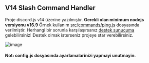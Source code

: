 ## V14 Slash Command Handler
Proje discord.js v14 üzerine yazılmıştır. **Gerekli olan minimum nodejs versiyonu v16.9** Örnek kullanım [src/commands/ping.js](https://github.com/memte/v14-slash-command-handler/blob/es6/src/commands/ping.js) dosyasında verilmiştir. Herhangi bir sorunla karşılaşırsanız [destek sunucuma](https://discord.gg/u6CcYxDchB) gelebilirsiniz!
Destek olmak isterseniz projeye star verebilirsiniz.
 
![image](https://user-images.githubusercontent.com/63320170/175336722-373eaf92-1454-4bce-b97c-e8a629c2628e.png)

#### Not: config.js dosyasında ayarlamalarinizi yapmayi unutmayin.
